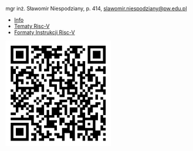mgr inż. Sławomir Niespodziany, p. 414, slawomir.niespodziany@pw.edu.pl

- [Info](Info.md)
- [Tematy Risc-V](RiscvTopics.md)
- [Formaty Instrukcji Risc-V](../../raw/main/unpriv-isa-asciidoc.pdf#page=42&zoom=150,10,100)

![...](here.png "Here")